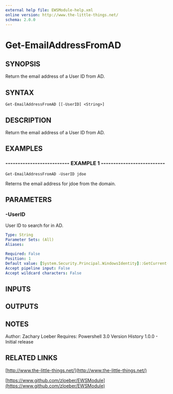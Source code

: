 ```yaml
---
external help file: EWSModule-help.xml
online version: http://www.the-little-things.net/
schema: 2.0.0
---
```


# Get-EmailAddressFromAD

## SYNOPSIS
Return the email address of a User ID from AD.

## SYNTAX

```
Get-EmailAddressFromAD [[-UserID] <String>]
```

## DESCRIPTION
Return the email address of a User ID from AD.

## EXAMPLES

### -------------------------- EXAMPLE 1 --------------------------
```
Get-EmailAddressFromAD -UserID jdoe
```

Reterns the email address for jdoe from the domain.

## PARAMETERS

### -UserID
User ID to search for in AD.

```yaml
Type: String
Parameter Sets: (All)
Aliases: 

Required: False
Position: 1
Default value: [System.Security.Principal.WindowsIdentity]::GetCurrent().User.Value
Accept pipeline input: False
Accept wildcard characters: False
```

## INPUTS

## OUTPUTS

## NOTES
Author: Zachary Loeber
Requires: Powershell 3.0
Version History
1.0.0 - Initial release

## RELATED LINKS

[http://www.the-little-things.net/](http://www.the-little-things.net/)

[https://www.github.com/zloeber/EWSModule](https://www.github.com/zloeber/EWSModule)

